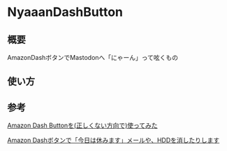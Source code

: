 # NyaaanDashButton
## 概要
AmazonDashボタンでMastodonへ「にゃーん」って呟くもの

## 使い方

## 参考

[Amazon Dash Buttonを(正しくない方向で)使ってみた](https://qiita.com/takustaqu/items/8539b33780c9675c8657)

[Amazon Dashボタンで「今日は休みます」メールや、HDDを消したりします](https://qiita.com/nardtree/items/23c36fa3b989d329a1f3)